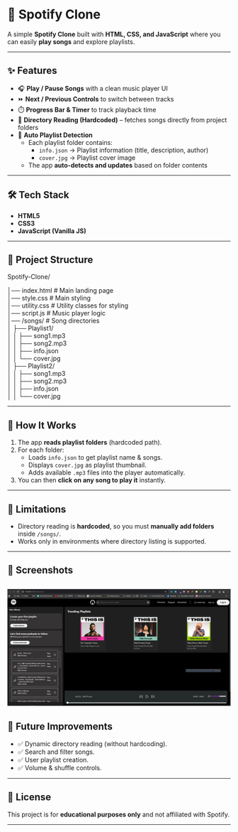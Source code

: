 # 🎵 Spotify Clone

A simple **Spotify Clone** built with **HTML, CSS, and JavaScript** where you can easily **play songs** and explore playlists.  

---

## ✨ Features
- 🎧 **Play / Pause Songs** with a clean music player UI  
- ⏩ **Next / Previous Controls** to switch between tracks  
- ⏱️ **Progress Bar & Timer** to track playback time  
- 📂 **Directory Reading (Hardcoded)** – fetches songs directly from project folders  
- 📑 **Auto Playlist Detection**  
  - Each playlist folder contains:
    - `info.json` → Playlist information (title, description, author)  
    - `cover.jpg` → Playlist cover image  
  - The app **auto-detects and updates** based on folder contents  

---

## 🛠️ Tech Stack
- **HTML5**  
- **CSS3**  
- **JavaScript (Vanilla JS)**  

---

## 📂 Project Structure
Spotify-Clone/

│── index.html           # Main landing page  
│── style.css            # Main styling  
│── utility.css          # Utility classes for styling  
│── script.js            # Music player logic  
│── /songs/              # Song directories  
│   ├── Playlist1/  
│   │   ├── song1.mp3  
│   │   ├── song2.mp3  
│   │   ├── info.json  
│   │   └── cover.jpg  
│   ├── Playlist2/  
│   │   ├── song1.mp3  
│   │   ├── song2.mp3  
│   │   ├── info.json  
│   │   └── cover.jpg  


---

## 🚀 How It Works
1. The app **reads playlist folders** (hardcoded path).  
2. For each folder:  
   - Loads `info.json` to get playlist name & songs.  
   - Displays `cover.jpg` as playlist thumbnail.  
   - Adds available `.mp3` files into the player automatically.  
3. You can then **click on any song to play it** instantly.  

---

## 📌 Limitations
- Directory reading is **hardcoded**, so you must **manually add folders** inside `/songs/`.  
- Works only in environments where directory listing is supported.  

---

## 📸 Screenshots 
![Home Page](assets/screenshots/Home.png)
--- 


## 🎯 Future Improvements
- ✅ Dynamic directory reading (without hardcoding).  
- ✅ Search and filter songs.  
- ✅ User playlist creation.  
- ✅ Volume & shuffle controls.  

---

## 📜 License
This project is for **educational purposes only** and not affiliated with Spotify.  

---

